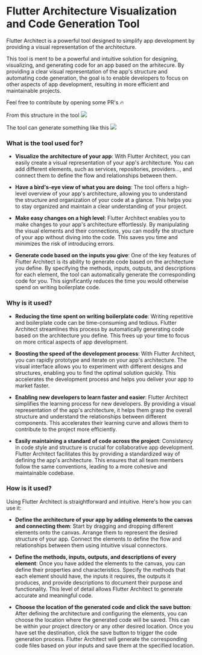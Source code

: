 # Flutter Architecture Visualization and Code Generation Tool

Flutter Architect is a powerful tool designed to simplify app development by providing a visual representation of the architecture.

This tool is ment to be a powerful and intuitive solution for designing, visualizing, and generating code for an app based on the arhitecure. By providing a clear visual representation of the app's structure and automating code generation, the goal is to enable developers to focus on other aspects of app development, resulting in more efficient and maintainable projects.


Feel free to contribute by opening some PR's :fire:

From this structure in the tool
![](https://github.com/igniti0n/flutter_arhitect/blob/main/assets/images/preview.png)

The tool can generate something like this
![](https://github.com/igniti0n/flutter_arhitect/blob/main/assets/images/arch_preview.png)



###  What is the tool used for?

- **Visualize the architecture of your app**: With Flutter Architect, you can easily create a visual representation of your app's architecture. You can add different elements, such as services, repositories, providers..., and connect them to define the flow and relationships between them.

- **Have a bird's-eye view of what you are doing**: The tool offers a high-level overview of your app's architecture, allowing you to understand the structure and organization of your code at a glance. This helps you to stay organized and maintain a clear understanding of your project.

- **Make easy changes on a high level**: Flutter Architect enables you to make changes to your app's architecture effortlessly. By manipulating the visual elements and their connections, you can modify the structure of your app without diving into the code. This saves you time and minimizes the risk of introducing errors.

- **Generate code based on the inputs you give**: One of the key features of Flutter Architect is its ability to generate code based on the architecture you define. By specifying the methods, inputs, outputs, and descriptions for each element, the tool can automatically generate the corresponding code for you. This significantly reduces the time you would otherwise spend on writing boilerplate code.


###  Why is it used?

- **Reducing the time spent on writing boilerplate code**: Writing repetitive and boilerplate code can be time-consuming and tedious. Flutter Architect streamlines this process by automatically generating code based on the architecture you define. This frees up your time to focus on more critical aspects of app development.

- **Boosting the speed of the development process**: With Flutter Architect, you can rapidly prototype and iterate on your app's architecture. The visual interface allows you to experiment with different designs and structures, enabling you to find the optimal solution quickly. This accelerates the development process and helps you deliver your app to market faster.

- **Enabling new developers to learn faster and easier**: Flutter Architect simplifies the learning process for new developers. By providing a visual representation of the app's architecture, it helps them grasp the overall structure and understand the relationships between different components. This accelerates their learning curve and allows them to contribute to the project more efficiently.

- **Easily maintaining a standard of code across the project**: Consistency in code style and structure is crucial for collaborative app development. Flutter Architect facilitates this by providing a standardized way of defining the app's architecture. This ensures that all team members follow the same conventions, leading to a more cohesive and maintainable codebase.


###  How is it used?

Using Flutter Architect is straightforward and intuitive. Here's how you can use it:

- **Define the architecture of your app by adding elements to the canvas and connecting them**: Start by dragging and dropping different elements onto the canvas. Arrange them to represent the desired structure of your app. Connect the elements to define the flow and relationships between them using intuitive visual connectors.

- **Define the methods, inputs, outputs, and descriptions of every element**: Once you have added the elements to the canvas, you can define their properties and characteristics. Specify the methods that each element should have, the inputs it requires, the outputs it produces, and provide descriptions to document their purpose and functionality. This level of detail allows Flutter Architect to generate accurate and meaningful code.

- **Choose the location of the generated code and click the save button**: After defining the architecture and configuring the elements, you can choose the location where the generated code will be saved. This can be within your project directory or any other desired location. Once you have set the destination, click the save button to trigger the code generation process. Flutter Architect will generate the corresponding code files based on your inputs and save them at the specified location.






